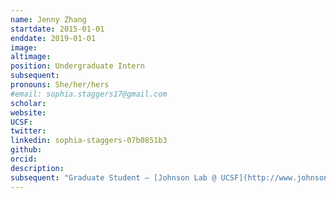 ```yaml
---
name: Jenny Zhang
startdate: 2015-01-01
enddate: 2019-01-01
image:
altimage:
position: Undergraduate Intern
subsequent:
pronouns: She/her/hers
#email: sophia.staggers17@gmail.com
scholar:
website:
UCSF:
twitter:
linkedin: sophia-staggers-07b0851b3
github:
orcid:
description:
subsequent: "Graduate Student – [Johnson Lab @ UCSF](http://www.johnsonlab.ucsf.edu)"
---
```

